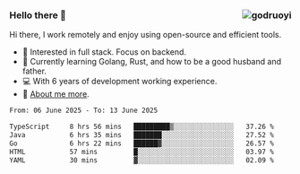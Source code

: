 ### Hello there 👋 <img align="right" src="https://github-readme-stats.vercel.app/api?username=godruoyi&show_icons=true" alt="godruoyi" />

Hi there, I work remotely and enjoy using open-source and efficient tools.

- 🔭 Interested in full stack. Focus on backend.
- 🌱 Currently learning Golang, Rust, and how to be a good husband and father.
- 💻 With 6 years of development working experience.
- 👒 [About me more](https://godruoyi.com/posts/about-godruoyi).



<!--START_SECTION:waka-->

```txt
From: 06 June 2025 - To: 13 June 2025

TypeScript     8 hrs 56 mins   █████████▒░░░░░░░░░░░░░░░   37.26 %
Java           6 hrs 35 mins   ███████░░░░░░░░░░░░░░░░░░   27.52 %
Go             6 hrs 22 mins   ██████▓░░░░░░░░░░░░░░░░░░   26.57 %
HTML           57 mins         █░░░░░░░░░░░░░░░░░░░░░░░░   03.97 %
YAML           30 mins         ▓░░░░░░░░░░░░░░░░░░░░░░░░   02.09 %
```

<!--END_SECTION:waka-->
